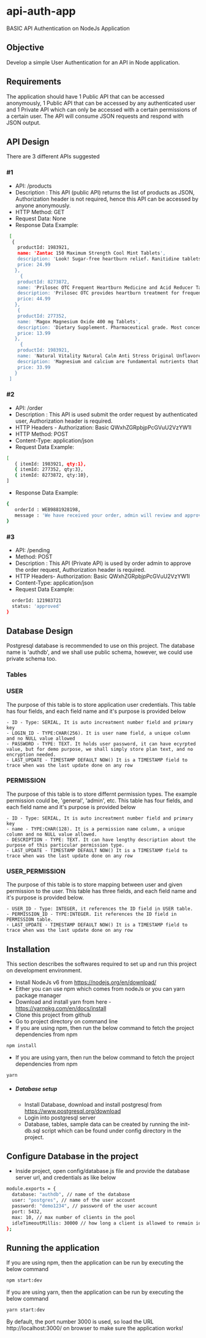 # api-auth-app
BASIC API Authentication on NodeJs Application

## Objective
Develop a simple User Authentication for an API in Node application.

## Requirements
The application should have 1 Public API that can be accessed anonymously, 1 Public API that can be accessed by any authenticated user and 1 Private API which can only be accessed with a certain permissions of a certain user. The API will consume JSON requests and respond with JSON output.

## API Design

There are 3 different APIs suggested

 ### #1
 - API: /products
 - Description : This API (public API) returns the list of products as JSON, Authorization header is    not required, hence this API can be  accessed by anyone anonymously.
 - HTTP Method: GET
 - Request Data: None
 - Response Data Example:
```sh
 [
  {
	productId: 1983921,
	name: 'Zantac 150 Maximum Strength Cool Mint Tablets',
	description: 'Look! Sugar-free heartburn relief. Ranitidine tablets 150 mg. Prevents & relieves heartburn associated with acid indigestion & sour stomach. Easy to swallow with water. '
	price: 24.99
   },
     {
	productId: 8273872,
	name: 'Prilosec OTC Frequent Heartburn Medicine and Acid Reducer Tablets, 28CT',
	description: 'Prilosec OTC provides heartburn treatment for frequent heartburn that occurs 2 or more days a week'
	price: 44.99
   },
    {
	productId: 277352,
	name: 'Magox Magnesium Oxide 400 mg Tablets',
	description: 'Dietary Supplement. Pharmaceutical grade. Most concentrated form of magnesium. Just one dose delivers over 120% of the daily value. Doctor recommended. Sugar and gluten-free.'
	price: 13.99
   },
     {
	productId: 1983921,
	name: 'Natural Vitality Natural Calm Anti Stress Original Unflavored Liquid Drink 350mg, 16 OZ',
	description: 'Magnesium and calcium are fundamental nutrients that need to be in balance with each other in order for you to fully experience good health. Their importance on a cellular level is critical. '
	price: 33.99
   }
 ]
```
### #2
 - API: /order
 - Description : This API is used submit the order request by authenticated user, Authorization header is required.
 - HTTP Headers -   Authorization: Basic QWxhZGRpbjpPcGVuU2VzYW1l
 - HTTP Method: POST
 - Content-Type: application/json
 - Request Data Example: 
 ```sh
 [
	{ itemId: 1983921, qty:1},
	{ itemId: 277352, qty:3},
	{ itemId: 8273872, qty:10},
 ]
```
 - Response Data Example:
 ```sh
{
	orderId : WEB9881928198,
	message : 'We have received your order, admin will review and approve the order for the shipment'
 }
```
 
 
 ### #3
 - API: /pending
 - Method: POST
 - Description : This API (Private API) is used by order admin to approve the order request, Authorization header is required.
 - HTTP Headers-  Authorization: Basic QWxhZGRpbjpPcGVuU2VzYW1l
 - Content-Type: application/json
 - Request Data Example:
 ```sh {
   orderId: 121983721
   status: 'approved'
 }
```

## Database Design
Postgresql database is recommended to use on this project. The database name is 'authdb', and we shall use public schema, however, we could use private schema too.

### Tables
### USER
The purpose of this table is to store application user credentials. This table has four fields, and each field name and it's purpose is provided below

    - ID - Type: SERIAL, It is auto increatment number field and primary key
    - LOGIN_ID - TYPE:CHAR(256). It is user name field, a unique column and no NULL value allowed
    - PASSWORD - TYPE: TEXT. It holds user password, it can have ecyrpted value, but for demo purpose, we shall simply store plan text, and no encryption needed.
    - LAST_UPDATE - TIMESTAMP DEFAULT NOW() It is a TIMESTAMP field to trace when was the last update done on any row

### PERMISSION

The purpose of this table is to store differnt permission types. The example permission could be, 'general', 'admin', etc. This table has four fields, and each field name and it's purpose is provided below

    - ID - Type: SERIAL, It is auto increatment number field and primary key
    - name - TYPE:CHAR(128). It is a permission name column, a unique column and no NULL value allowed. 
    - DESCRIPTION - TYPE: TEXT. It can have lengthy description about the purpose of this particular permission type.
    - LAST_UPDATE - TIMESTAMP DEFAULT NOW() It is a TIMESTAMP field to trace when was the last update done on any row

### USER_PERMISSION

The purpose of this table is to store mapping between user and given permission to the user. This table has three fields, and each field name and it's purpose is provided below.

    - USER_ID - Type: INTEGER, it references the ID field in USER table.
    - PERMISSION_ID - TYPE:INTEGER. Iit references the ID field in PERMISSION table.
    - LAST_UPDATE - TIMESTAMP DEFAULT NOW() It is a TIMESTAMP field to trace when was the last update done on any row
    
## Installation

This section describes the softwares required to set up and run this project on development environment.

- Install NodeJs v6 from https://nodejs.org/en/download/
- Either you can use npm which comes from nodeJs or you can yarn package manager
- Download and install yarn from here - https://yarnpkg.com/en/docs/install
- Clone this project from github
- Go to project directory on command line
- If you are using npm, then run the below command to fetch the project dependencies from npm
 ```sh
 npm install
```
- If you are using yarn, then run the below command to fetch the project dependencies from npm
```sh
yarn
```
 - ##### Database setup
    - Install Database, download and install postgresql from https://www.postgresql.org/download
    - Login into postgresql server
     - Database, tables, sample data can be created by running the init-db.sql script which can be found under config directory in the project.

## Configure Database in the project
- Inside project, open config/database.js file and provide the database server url, and credentials
as like below
```sh
module.exports = {
  database: "authdb", // name of the database
  user: "postgres", // name of the user account
  password: "demo1234", // password of the user account
  port: 5432,
  max: 10, // max number of clients in the pool
  idleTimeoutMillis: 30000 // how long a client is allowed to remain idle before being closed
};
```

## Running the application
If you are using npm, then the application can be run by executing the below command
```sh
npm start:dev
```
If you are using yarn,  then the application can be run by executing the below command
```sh
yarn start:dev
```
By default, the port number 3000 is used, so load the URL http://localhost:3000/ on browser to make sure the application works!



